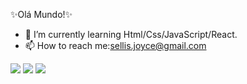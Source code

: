 ✨Olá Mundo!✨ 
 
- 🌱 I’m currently learning Html/Css/JavaScript/React.
- 📫 How to reach me:sellis.joyce@gmail.com

<div>
   <a href = "mailto:sellis.joyce@gmail.com"><img src="https://img.shields.io/badge/-Gmail-%23333?style=for-the-badge&logo=gmail&logoColor=white" target="_blank"></a>
   <a href="www.linkedin.com/in/joycepicelifrontend" target="_blank"><img src="https://img.shields.io/badge/-LinkedIn-%230077B5?style=for-the-badge&logo=linkedin&logoColor=white" target="_blank"></a>
   <a href="www.instagran.com/@joyce.sellis" target="_blank"><img src="https://img.shields.io/badge/-Instagram-%23E4405F?style=for-the-badge&logo=instagram&logoColor=white" target="_blank"></a> 
</div> 



